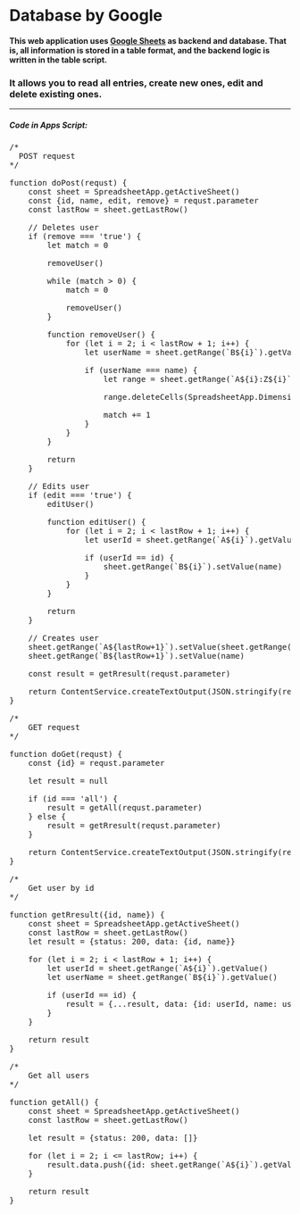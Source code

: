 <h1>Database by Google</h1>

<h4>This web application uses <a href="https://docs.google.com/spreadsheets/d/1WKyhPK1pvySJSImA5TYMedz5HJySDvorV-_jAIaaW3A/edit#gid=0" target="_blank" rel="noreferrer">Google Sheets</a> as backend and database. That is, all information is stored in a table format, and the backend logic is written in the table script.</h4>

<h3>It allows you to read all entries, create new ones, edit and delete existing ones.</h3>

<hr/>

<h5>Code in Apps Script:</h5>

<pre>
/* 
  POST request
*/

function doPost(requst) {
    const sheet = SpreadsheetApp.getActiveSheet()
    const {id, name, edit, remove} = requst.parameter
    const lastRow = sheet.getLastRow()

    // Deletes user 
    if (remove === 'true') { 
        let match = 0

        removeUser()

        while (match > 0) {
            match = 0

            removeUser()
        }

        function removeUser() {
            for (let i = 2; i < lastRow + 1; i++) {
                let userName = sheet.getRange(`B${i}`).getValue()

                if (userName === name) {
                    let range = sheet.getRange(`A${i}:Z${i}`);

                    range.deleteCells(SpreadsheetApp.Dimension.ROWS)

                    match += 1
                }
            }
        }

        return
    }

    // Edits user 
    if (edit === 'true') { 
        editUser()

        function editUser() {
            for (let i = 2; i < lastRow + 1; i++) {
                let userId = sheet.getRange(`A${i}`).getValue()

                if (userId == id) {
                    sheet.getRange(`B${i}`).setValue(name)
                }
            }
        }

        return
    }

    // Creates user 
    sheet.getRange(`A${lastRow+1}`).setValue(sheet.getRange(`A${lastRow}`).getValue() + 1) 
    sheet.getRange(`B${lastRow+1}`).setValue(name)

    const result = getRresult(requst.parameter)

    return ContentService.createTextOutput(JSON.stringify(result)).setMimeType(ContentService.MimeType.JSON) 
}

/*
    GET request
*/ 

function doGet(requst) { 
    const {id} = requst.parameter

    let result = null

    if (id === 'all') { 
        result = getAll(requst.parameter) 
    } else { 
        result = getRresult(requst.parameter) 
    }

    return ContentService.createTextOutput(JSON.stringify(result)).setMimeType(ContentService.MimeType.JSON) 
}

/* 
    Get user by id 
*/ 

function getRresult({id, name}) { 
    const sheet = SpreadsheetApp.getActiveSheet() 
    const lastRow = sheet.getLastRow() 
    let result = {status: 200, data: {id, name}}

    for (let i = 2; i < lastRow + 1; i++) { 
        let userId = sheet.getRange(`A${i}`).getValue() 
        let userName = sheet.getRange(`B${i}`).getValue()

        if (userId == id) {
            result = {...result, data: {id: userId, name: userName}}
        }
    }

    return result 
}

/*
    Get all users
*/

function getAll() { 
    const sheet = SpreadsheetApp.getActiveSheet() 
    const lastRow = sheet.getLastRow()

    let result = {status: 200, data: []}

    for (let i = 2; i <= lastRow; i++) { 
        result.data.push({id: sheet.getRange(`A${i}`).getValue(), name: sheet.getRange(`B${i}`).getValue()}) 
    }

    return result 
}

</pre>
